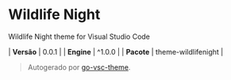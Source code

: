 # Wildlife Night

Wildlife Night theme for Visual Studio Code

| **Versão** | 0.0.1 |
| **Engine** | ^1.0.0 |
| **Pacote** | theme-wildlifenight |

> Autogerado por [go-vsc-theme](https://github.com/natalbu/go-vsc-theme).
